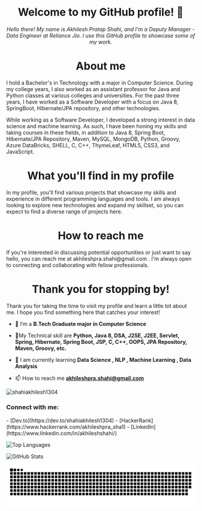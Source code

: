 <h1 align="center">Welcome to my GitHub profile! 👋</h1>
<h6 align="center">Hello there! My name is Akhilesh Pratap Shahi, and I'm a Deputy Manager - Data Engineer at Reliance Jio. I use this GitHub profile to showcase some of my work.</h6>

<h1 align="center">About me</h1>
<p>I hold a Bachelor's in Technology with a major in Computer Science. During my college years, I also worked as an assistant professor for Java and Python classes at various colleges and universities. For the past three years, I have worked as a Software Developer with a focus on Java 8, SpringBoot, Hibernate/JPA repository, and other technologies.

While working as a Software Developer, I developed a strong interest in data science and machine learning. As such, I have been honing my skills and taking courses in these fields, in addition to Java 8, Spring Boot, Hibernate/JPA Repository, Maven, MySQL, MongoDB, Python, Groovy, Azure DataBricks, SHELL, C, C++, ThymeLeaf, HTML5, CSS3, and JavaScript.</p>

<h1 align="center">What you'll find in my profile</h1>
<p>In my profile, you'll find various projects that showcase my skills and experience in different programming languages and tools. I am always looking to explore new technologies and expand my skillset, so you can expect to find a diverse range of projects here.</p>

<h1 align="center">How to reach me</h1>
<p>If you're interested in discussing potential opportunities or just want to say hello, you can reach me at akhileshpra.shahi@gmail.com . I'm always open to connecting and collaborating with fellow professionals.</p>

<h1 align="center">Thank you for stopping by!</h1>
<p>Thank you for taking the time to visit my profile and learn a little bit about me. I hope you find something here that catches your interest!</p>

  </p></h6>

- 🚀 I’m a **B.Tech Graduate major in Computer Science**

- 👨My Technical skill are **Python, Java 8, DSA, J2SE, J2EE, Servlet, Spring, Hibernate, Spring Boot, JSP, C, C++, OOPS, JPA Repository, Maven, Groovy, etc.**

- 💬 I am currently learning **Data Science , NLP , Machine Learning , Data Analysis**

- 📫 How to reach me **akhileshpra.shahi@gmail.com**

<p align="left"> <img src="https://komarev.com/ghpvc/?username=shahiakhilesh1304&label=Profile%20Reach&color=0e75b6&style=flat" alt="shahiakhilesh1304" /> </p>

<h3 align="left">Connect with me:</h3>
<p align="left">
- [Dev.to](https://dev.to/shahiakhilesh1304)
- [HackerRank](https://www.hackerrank.com/akhileshpra_sha1)
- [LinkedIn](https://www.linkedin.com/in/akhileshshahi/)
</p>



![Top Languages](https://github-readme-stats.vercel.app/api/top-langs/?username=shahiakhilesh1304&theme=material-palenight&layout=compact)


![GitHub Stats](https://github-readme-stats.vercel.app/api?username=shahiakhilesh1304&show_icons=true&theme=dracula)


![Snake animation](https://github.com/shahiakhilesh1304/shahiakhilesh1304/blob/output/github-contribution-grid-snake.svg)
